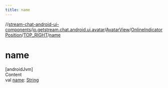 ```yaml
---
title: name
---
```

//[stream-chat-android-ui-components](../../../../../index.md)/[io.getstream.chat.android.ui.avatar](../../../index.md)/[AvatarView](../../index.md)/[OnlineIndicatorPosition](../index.md)/[TOP_RIGHT](index.md)/[name](name.md)



# name  
[androidJvm]  
Content  
val [name](name.md): [String](https://kotlinlang.org/api/latest/jvm/stdlib/kotlin/-string/index.html)  



